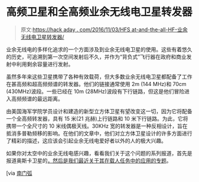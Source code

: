 # 高频卫星和全高频业余无线电卫星转发器

> 原文:[https://hack aday . com/2016/11/03/HFS at-and-the-all-HF-业余无线电卫星转发器/](https://hackaday.com/2016/11/03/hfsat-and-the-all-hf-amateur-radio-satellite-transponder/)

业余无线电的多样化追求的一个方面涉及到业余无线电卫星的使用。这些有着悠久的历史，可追溯到第一次空间发射后不久，并作为“背负式”飞行器在政府和商业发射中利用剩余容量进行发射。

虽然多年来这些卫星携带了各种有效载荷，但大多数业余无线电卫星都配备了工作在甚高频和超高频频谱的转发器。他们的链接通常使用 2m (144 MHz)和 70cm (430MHz)波段。一些已经在 10m (28MHz)波段有下行链路，但这是他们冒险进入高频频谱的最远距离。

由美国海军学院学员设计和建造的新型立方体卫星有望改变这一切，因为它将配备一个全高频转发器，具有 15 米(21 兆赫)上行链路和 10 米下行链路。为此，它将携带一个全尺寸的 10 米线偶极天线。30KHz 宽的转发器是一种反相设计，旨在抵消多普勒频移的影响。在他们的文章中，他们对立方体卫星设计的许多方面进行了精彩的描述，这应该会引起业余无线电爱好者以外的人的极大兴趣。

如果你对太空中的业余无线电感兴趣，看看我们关于这个问题的系列报道，首先是报道奥斯卡卫星的[，然后是我们最近关于其在载人任务中的应用的专题](http://hackaday.com/2016/01/14/hams-in-space-project-oscar/)。

[via [南门弧](http://southgatearc.org/news/2016/november/hfsat-will-have-21-to-29-mhz-transponder.htm)